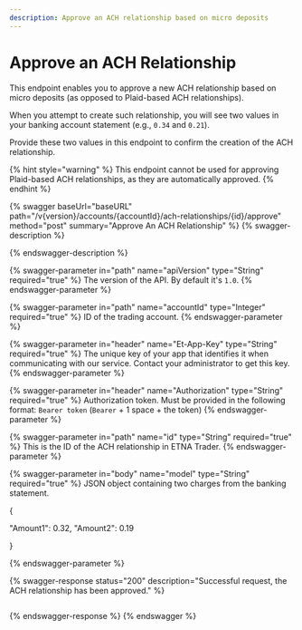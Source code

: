 ```yaml
---
description: Approve an ACH relationship based on micro deposits
---
```


# Approve an ACH Relationship

This endpoint enables you to approve a new ACH relationship based on micro deposits (as opposed to Plaid-based ACH relationships).&#x20;

When you attempt to create such relationship, you will see two values in your banking account statement (e.g., `0.34` and `0.21`).&#x20;

Provide these two values in this endpoint to confirm the creation of the ACH relationship.

{% hint style="warning" %}
This endpoint cannot be used for approving Plaid-based ACH relationships, as they are automatically approved.
{% endhint %}

{% swagger baseUrl="baseURL" path="/v{version}/accounts/{accountId}/ach-relationships/{id}/approve" method="post" summary="Approve An ACH Relationship" %}
{% swagger-description %}

{% endswagger-description %}

{% swagger-parameter in="path" name="apiVersion" type="String" required="true" %}
The version of the API. By default it's `1.0`.
{% endswagger-parameter %}

{% swagger-parameter in="path" name="accountId" type="Integer" required="true" %}
ID of the trading account.
{% endswagger-parameter %}

{% swagger-parameter in="header" name="Et-App-Key" type="String" required="true" %}
The unique key of your app that identifies it when communicating with our service. Contact your administrator to get this key.
{% endswagger-parameter %}

{% swagger-parameter in="header" name="Authorization" type="String" required="true" %}
Authorization token. Must be provided in the following format: `Bearer token` (`Bearer` + 1 space + the token)
{% endswagger-parameter %}

{% swagger-parameter in="path" name="id" type="String" required="true" %}
This is the ID of the ACH relationship in ETNA Trader.
{% endswagger-parameter %}

{% swagger-parameter in="body" name="model" type="String" required="true" %}
JSON object containing two charges from the banking statement.



{&#x20;

"Amount1": 0.32, "Amount2": 0.19&#x20;

}


{% endswagger-parameter %}

{% swagger-response status="200" description="Successful request, the ACH relationship has been approved." %}
```
```
{% endswagger-response %}
{% endswagger %}
